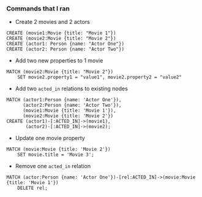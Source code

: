 ### Commands that I ran

- Create 2 movies and 2 actors
```cypher
CREATE (movie1:Movie {title: "Movie 1"})
CREATE (movie2:Movie {title: "Movie 2"})
CREATE (actor1: Person {name: "Actor One"})
CREATE (actor2: Person {name: "Actor Two"})
```

- Add two new properties to 1 movie
```cypher
MATCH (movie2:Movie {title: "Movie 2"})
    SET movie2.property1 = "value1", movie2.property2 = "value2"
```

- Add two `acted_in` relations to existing nodes

```cypher
MATCH (actor1:Person {name: 'Actor One'}), 
      (actor2:Person {name: 'Actor Two'}),
      (movie1:Movie {title: 'Movie 1'}),
      (movie2:Movie {title: 'Movie 2'})
CREATE (actor1)-[:ACTED_IN]->(movie1),
       (actor2)-[:ACTED_IN]->(movie2);
```

- Update one movie property

```cypher
MATCH (movie:Movie {title: 'Movie 2'})
    SET movie.title = 'Movie 3';
```


- Remove one `acted_in` relation

```cypher
MATCH (actor:Person {name: 'Actor One'})-[rel:ACTED_IN]->(movie:Movie {title: 'Movie 1'})
    DELETE rel;
```